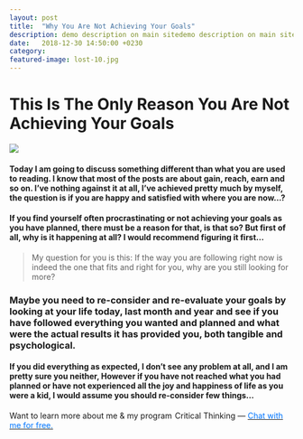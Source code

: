 ```yaml
---
layout: post
title:  "Why You Are Not Achieving Your Goals"
description: demo description on main sitedemo description on main sitedemo description on main sitedemo description on main sitedemo description on main sitedemo description on main sitedemo description on main site.
date:   2018-12-30 14:50:00 +0230
category:
featured-image: lost-10.jpg
---
```

# This Is The Only Reason You Are Not Achieving Your Goals

![](https://cdn-images-1.medium.com/max/1500/1*ZsoCK7-icOBzfmvJFWNI-A.jpeg)

#### Today I am going to discuss something different than what you are used to reading. I know that most of the posts are about gain, reach, earn and so on. I’ve nothing against it at all, I’ve achieved pretty much by myself, the question is if you are happy and satisfied with where you are now…?

#### If you find yourself often procrastinating or not achieving your goals as you have planned, there must be a reason for that, is that so? But first of all, why is it happening at all? I would recommend figuring it first…

> My question for you is this: If the way you are following right now is indeed the one that fits and right for you, why are you still looking for more?

### Maybe you need to re-consider and re-evaluate your goals by looking at your life today, last month and year and see if you have followed everything you wanted and planned and what were the actual results it has provided you, both tangible and psychological.

#### If you did everything as expected, I don’t see any problem at all, and I am pretty sure you neither, However if you have not reached what you had planned or have not experienced all the joy and happiness of life as you were a kid, I would assume you should re-consider few things…

Want to learn more about me & my program  Critical Thinking — <a class="drift-open-chat" href="javascript:void(0)"><font color="#0176FF">Chat with me for free.</font></a>


